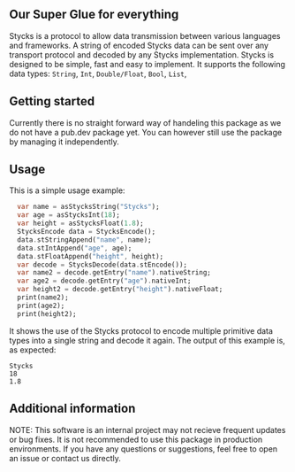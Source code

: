 <!--
This README describes the package. If you publish this package to pub.dev,
this README's contents appear on the landing page for your package.

For information about how to write a good package README, see the guide for
[writing package pages](https://dart.dev/guides/libraries/writing-package-pages).

For general information about developing packages, see the Dart guide for
[creating packages](https://dart.dev/guides/libraries/create-library-packages)
and the Flutter guide for
[developing packages and plugins](https://flutter.dev/developing-packages).
-->


## Our Super Glue for everything
Stycks is a protocol to allow data transmission between various languages and frameworks. A string of encoded Stycks data can be sent over any transport protocol and decoded by any Stycks implementation. Stycks is designed to be simple, fast and easy to implement. It supports the following data types: `String`, `Int`, `Double/Float`, `Bool`, `List`,

## Getting started
Currently there is no straight forward way of handeling this package as we do not have a pub.dev package yet. You can however still use the package by managing it independently.
## Usage
This is a simple usage example:
```dart
  var name = asStycksString("Stycks");
  var age = asStycksInt(18);
  var height = asStycksFloat(1.8);
  StycksEncode data = StycksEncode();
  data.stStringAppend("name", name);
  data.stIntAppend("age", age);
  data.stFloatAppend("height", height);
  var decode = StycksDecode(data.stEncode());
  var name2 = decode.getEntry("name").nativeString;
  var age2 = decode.getEntry("age").nativeInt;
  var height2 = decode.getEntry("height").nativeFloat;
  print(name2);
  print(age2);
  print(height2);
```
It shows the use of the Stycks protocol to encode multiple primitive data types into a single string and decode it again. The output of this example is, as expected:
```
Stycks
18
1.8
```
## Additional information

NOTE: This software is an internal project may not recieve frequent updates or bug fixes. It is not recommended to use this package in production environments. If you have any questions or suggestions, feel free to open an issue or contact us directly.
